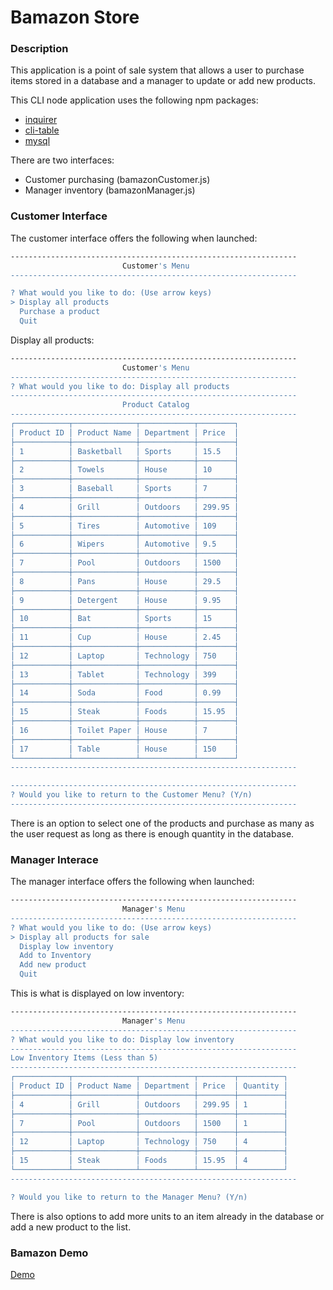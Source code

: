 # Bamazon Store

### Description

This application is a point of sale system that allows a user to purchase items stored in a database and a manager to update or add new products.

This CLI node application uses the following npm packages: 
- [inquirer](https://www.npmjs.com/package/inquirer) 
- [cli-table](https://www.npmjs.com/package/cli-table)
- [mysql](https://www.npmjs.com/package/mysql)

There are two interfaces: 
- Customer purchasing (bamazonCustomer.js) 
- Manager inventory (bamazonManager.js)

### Customer Interface

The customer interface offers the following when launched:
```sh
----------------------------------------------------------------
                         Customer's Menu
----------------------------------------------------------------

? What would you like to do: (Use arrow keys)
> Display all products
  Purchase a product
  Quit

```
Display all products:
```sh
----------------------------------------------------------------
                         Customer's Menu
----------------------------------------------------------------
? What would you like to do: Display all products
----------------------------------------------------------------
                         Product Catalog
----------------------------------------------------------------
┌────────────┬──────────────┬────────────┬────────┐
│ Product ID │ Product Name │ Department │ Price  │
├────────────┼──────────────┼────────────┼────────┤
│ 1          │ Basketball   │ Sports     │ 15.5   │
├────────────┼──────────────┼────────────┼────────┤
│ 2          │ Towels       │ House      │ 10     │
├────────────┼──────────────┼────────────┼────────┤
│ 3          │ Baseball     │ Sports     │ 7      │
├────────────┼──────────────┼────────────┼────────┤
│ 4          │ Grill        │ Outdoors   │ 299.95 │
├────────────┼──────────────┼────────────┼────────┤
│ 5          │ Tires        │ Automotive │ 109    │
├────────────┼──────────────┼────────────┼────────┤
│ 6          │ Wipers       │ Automotive │ 9.5    │
├────────────┼──────────────┼────────────┼────────┤
│ 7          │ Pool         │ Outdoors   │ 1500   │
├────────────┼──────────────┼────────────┼────────┤
│ 8          │ Pans         │ House      │ 29.5   │
├────────────┼──────────────┼────────────┼────────┤
│ 9          │ Detergent    │ House      │ 9.95   │
├────────────┼──────────────┼────────────┼────────┤
│ 10         │ Bat          │ Sports     │ 15     │
├────────────┼──────────────┼────────────┼────────┤
│ 11         │ Cup          │ House      │ 2.45   │
├────────────┼──────────────┼────────────┼────────┤
│ 12         │ Laptop       │ Technology │ 750    │
├────────────┼──────────────┼────────────┼────────┤
│ 13         │ Tablet       │ Technology │ 399    │
├────────────┼──────────────┼────────────┼────────┤
│ 14         │ Soda         │ Food       │ 0.99   │
├────────────┼──────────────┼────────────┼────────┤
│ 15         │ Steak        │ Foods      │ 15.95  │
├────────────┼──────────────┼────────────┼────────┤
│ 16         │ Toilet Paper │ House      │ 7      │
├────────────┼──────────────┼────────────┼────────┤
│ 17         │ Table        │ House      │ 150    │
└────────────┴──────────────┴────────────┴────────┘
----------------------------------------------------------------

----------------------------------------------------------------
? Would you like to return to the Customer Menu? (Y/n)
----------------------------------------------------------------
```
There is an option to select one of the products and purchase as many as the user request as long as there is enough quantity in the database.

### Manager Interace
The manager interface offers the following when launched:
```sh
----------------------------------------------------------------
                         Manager's Menu
----------------------------------------------------------------
? What would you like to do: (Use arrow keys)
> Display all products for sale
  Display low inventory
  Add to Inventory
  Add new product
  Quit
```
This is what is displayed on low inventory:
```sh
----------------------------------------------------------------
                         Manager's Menu
----------------------------------------------------------------
? What would you like to do: Display low inventory
----------------------------------------------------------------
Low Inventory Items (Less than 5)
----------------------------------------------------------------
┌────────────┬──────────────┬────────────┬────────┬──────────┐
│ Product ID │ Product Name │ Department │ Price  │ Quantity │
├────────────┼──────────────┼────────────┼────────┼──────────┤
│ 4          │ Grill        │ Outdoors   │ 299.95 │ 1        │
├────────────┼──────────────┼────────────┼────────┼──────────┤
│ 7          │ Pool         │ Outdoors   │ 1500   │ 1        │
├────────────┼──────────────┼────────────┼────────┼──────────┤
│ 12         │ Laptop       │ Technology │ 750    │ 4        │
├────────────┼──────────────┼────────────┼────────┼──────────┤
│ 15         │ Steak        │ Foods      │ 15.95  │ 4        │
└────────────┴──────────────┴────────────┴────────┴──────────┘
----------------------------------------------------------------

? Would you like to return to the Manager Menu? (Y/n)
```
There is also options to add more units to an item already in the database or add a new product to the list.

### Bamazon Demo

[Demo](https://drive.google.com/file/d/10q4KbXaFv-7y-pYeP8iMy_6x9XZ5mMd1/view)
